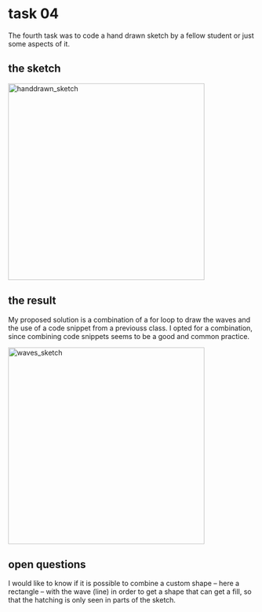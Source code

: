# task 04

The fourth task was to code a hand drawn sketch by a fellow student or just some aspects of it.

## the sketch

<img width="400" alt="handdrawn_sketch" src="https://user-images.githubusercontent.com/46717848/164704291-c8fb7631-2a21-4df1-a44a-e471388163f0.png">

## the result

My proposed solution is a combination of a for loop to draw the waves and the use of a code snippet from a previouss class. I opted for a combination, since combining code snippets seems to be a good and common practice. 

<img width="400" alt="waves_sketch" src="https://user-images.githubusercontent.com/46717848/165462937-60a4b24a-04d6-405c-855a-f51a4b8532c5.png">

## open questions

I would like to know if it is possible to combine a custom shape – here a rectangle – with the wave (line) in order to get a shape that can get a fill, so that the hatching is only seen in parts of the sketch. 
